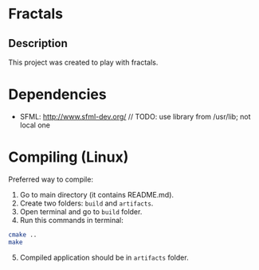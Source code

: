 # Fractals

## Description

This project was created to play with fractals.

# Dependencies

* SFML: http://www.sfml-dev.org/ // TODO: use library from /usr/lib; not local one

# Compiling (Linux)

Preferred way to compile:
1. Go to main directory (it contains README.md).
2. Create two folders: `build` and `artifacts`.
3. Open terminal and go to `build` folder.
4. Run this commands in terminal:
  ```bash
  cmake ..
  make
  ```
5. Compiled application should be in `artifacts` folder.
